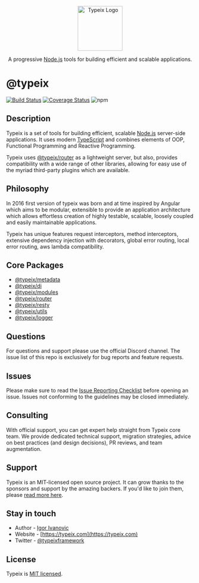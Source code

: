 <p align="center">
  <a href="https://typeix.com" target="blank">
    <img src="https://avatars.githubusercontent.com/u/38910665?s=200&v=4" width="120" alt="Typeix Logo" />
  </a>
</p>
<p align="center">
A progressive <a href="https://nodejs.org" target="_blank">Node.js</a>
tools for building efficient and scalable applications.
</p>

# @typeix

[![Build Status][travis-url]][travis-img]
[![Coverage Status][coverage-img]][coverage-url]
![npm][npm-version-img]

## Description
Typeix is a set of tools for building efficient, scalable <a href="http://nodejs.org" target="_blank">Node.js</a> server-side applications. 
It uses modern <a href="http://www.typescriptlang.org" target="_blank">TypeScript</a> and combines elements of OOP, 
Functional Programming and Reactive Programming.

<p>
Typeix uses <a href="https://img.shields.io/npm/v/@typeix/router" target="_blank">@typeix/router</a> as a lightweight server, but also, provides compatibility with a wide range of other libraries, 
allowing for easy use of the myriad third-party plugins which are available.
</p>


## Philosophy
<p>
In 2016 first version of typeix was born and at time inspired by Angular which aims to be modular, extensible to provide an application architecture 
which allows effortless creation of highly testable, scalable, loosely coupled and easily maintainable applications. 

Typeix has unique features request interceptors, method interceptors, extensive dependency injection with decorators, global error routing, local error routing,
aws lambda compatibility.

</p>

## Core Packages
* [@typeix/metadata](packages/metadata/README.md)
* [@typeix/di](packages/di/README.md)
* [@typeix/modules](packages/modules/README.md)
* [@typeix/router](packages/router/README.md)
* [@typeix/resty](packages/resty/README.md)
* [@typeix/utils](packages/utils/README.md)
* [@typeix/logger](packages/logger/README.md)

## Questions
For questions and support please use the official Discord channel. 
The issue list of this repo is exclusively for bug reports and feature requests.

## Issues
Please make sure to read the [Issue Reporting Checklist](https://github.com/typeix/typeix/blob/master/CONTRIBUTING.md#-submitting-an-issue) before opening an issue. 
Issues not conforming to the guidelines may be closed immediately.

## Consulting
With official support, you can get expert help straight from Typeix core team. We provide dedicated technical support, migration strategies,
advice on best practices (and design decisions), PR reviews, and team augmentation.

## Support
Typeix is an MIT-licensed open source project. It can grow thanks to the sponsors and support by the amazing backers. 
If you'd like to join them, please [read more here](https://docs.typeix.com/support).

## Stay in touch
* Author - [Igor Ivanovic](https://twitter.com/igorzg1987)
* Website - [https://typeix.com](https://typeix.com)
* Twitter - [@typeixframework](https://twitter.com/typeixframework)

## License

Typeix is [MIT licensed](LICENSE).

[travis-url]: https://travis-ci.com/typeix/typeix.svg?branch=master
[travis-img]: https://travis-ci.com/typeix/typeix
[npm-version-img]: https://img.shields.io/npm/v/@typeix/resty
[coverage-img]: https://coveralls.io/repos/github/typeix/typeix/badge.svg?branch=master
[coverage-url]: https://coveralls.io/github/typeix/typeix?branch=master
